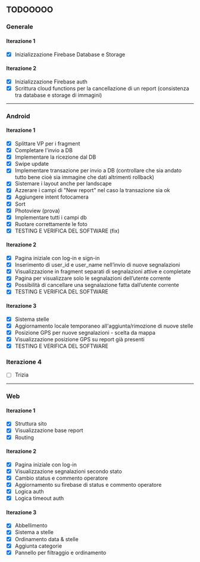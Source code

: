 ## TODOOOOO

### Generale

#### Iterazione 1
- [x] Inizializzazione Firebase Database e Storage

#### Iterazione 2
- [x] Inizializzazione Firebase auth
- [x] Scrittura cloud functions per la cancellazione di un report (consistenza tra database e storage di immagini)
---
### Android

#### Iterazione 1

- [x] Splittare VP per i fragment
- [x] Completare l'invio a DB
- [x] Implementare la ricezione dal DB
- [x] Swipe update
- [x] Implementare transazione per invio a DB (controllare che sia andato tutto bene cioè sia immagine che dati altrimenti rollback)
- [x] Sistemare i layout anche per landscape
- [x] Azzerare i campi di "New report" nel caso la transazione sia ok
- [x] Aggiungere intent fotocamera
- [x] Sort
- [x] Photoview (prova)
- [x] Implementare tutti i campi db
- [x] Ruotare correttamente le foto
- [x] TESTING E VERIFICA DEL SOFTWARE (fix)

#### Iterazione 2

- [x] Pagina iniziale con log-in e sign-in
- [x] Inserimento di user_id e user_name nell’invio di nuove segnalazioni
- [x] Visualizzazione in fragment separati di segnalazioni attive e completate
- [x] Pagina per visualizzare solo le segnalazioni dell’utente corrente
- [x] Possibilità di cancellare una segnalazione fatta dall’utente corrente
- [x] TESTING E VERIFICA DEL SOFTWARE

#### Iterazione 3

- [x] Sistema stelle
- [x] Aggiornamento locale temporaneo all'aggiunta/rimozione di nuove stelle
- [x] Posizione GPS per nuove segnalazioni - scelta da mappa
- [x] Visualizzazione posizione GPS su report già presenti
- [x] TESTING E VERIFICA DEL SOFTWARE

### Iterazione 4

- [ ] Trizia

---
### Web

#### Iterazione 1

- [x] Struttura sito
- [x] Visualizzazione base report
- [x] Routing

#### Iterazione 2

- [x] Pagina iniziale con log-in
- [x] Visualizzazione segnalazioni secondo stato
- [x] Cambio status e commento operatore
- [x] Aggiornamento su firebase di status e commento operatore
- [x] Logica auth
- [x] Logica timeout auth

#### Iterazione 3
- [x] Abbellimento
- [x] Sistema a stelle
- [x] Ordinamento data & stelle
- [x] Aggiunta categorie
- [x] Pannello per filtraggio e ordinamento
